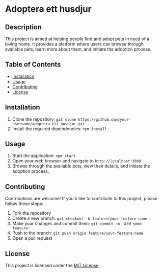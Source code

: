 # Adoptera ett husdjur

## Description
This project is aimed at helping people find and adopt pets in need of a loving home. It provides a platform where users can browse through available pets, learn more about them, and initiate the adoption process.

## Table of Contents
- [Installation](#installation)
- [Usage](#usage)
- [Contributing](#contributing)
- [License](#license)

## Installation
1. Clone the repository: `git clone https://github.com/your-username/adoptera-ett-husdjur.git`
2. Install the required dependencies: `npm install`

## Usage
1. Start the application: `npm start`
2. Open your web browser and navigate to `http://localhost:3000`
3. Browse through the available pets, view their details, and initiate the adoption process.

## Contributing
Contributions are welcome! If you'd like to contribute to this project, please follow these steps:
1. Fork the repository
2. Create a new branch: `git checkout -b feature/your-feature-name`
3. Make your changes and commit them: `git commit -m 'Add some feature'`
4. Push to the branch: `git push origin feature/your-feature-name`
5. Open a pull request

## License
This project is licensed under the [MIT License](LICENSE).
